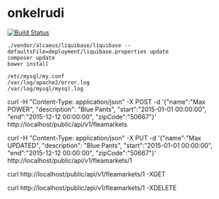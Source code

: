 # onkelrudi

[![Build Status](https://travis-ci.org/invalidargument/onkelrudi.svg?branch=master)](https://travis-ci.org/invalidargument/onkelrudi)

```
./vendor/alcaeus/liquibase/liquibase --defaultsFile=deployment/liquibase.properties update
composer update
bower install
```

```
/etc/mysql/my.conf
/var/log/apache2/error.log
/var/log/mysql/mysql.log
```



curl -H "Content-Type: application/json" -X POST -d '{"name":"Max POWER", "description": "Blue Pants", "start":"2015-01-01 00:00:00", "end":"2015-12-12 00:00:00", "zipCode":"50667"}' http://localhost/public/api/v1/fleamarkets

curl -H "Content-Type: application/json" -X PUT -d '{"name":"Max UPDATED", "description": "Blue Pants", "start":"2015-01-01 00:00:00", "end":"2015-12-12 00:00:00", "zipCode":"50667"}' http://localhost/public/api/v1/fleamarkets/1

curl http://localhost/public/api/v1/fleamarkets/1  -XGET

curl http://localhost/public/api/v1/fleamarkets/1  -XDELETE
